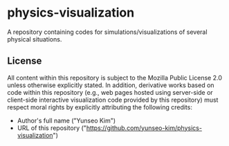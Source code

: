 # physics-visualization
A repository containing codes for simulations/visualizations of several physical situations.

## License
All content within this repository is subject to the Mozilla Public License 2.0 unless otherwise explicitly stated. In addition, derivative works based on code within this repository (e.g., web pages hosted using server-side or client-side interactive visualization code provided by this repository) must respect moral rights by explicitly attributing the following credits:
- Author's full name ("Yunseo Kim")
- URL of this repository ("https://github.com/yunseo-kim/physics-visualization")
